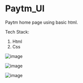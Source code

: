 # Paytm_UI
Paytm home page using basic html.

Tech Stack:
1. Html
2. Css


![image](https://user-images.githubusercontent.com/74790729/159130913-d7a6449d-0549-46c3-b6ac-1bc2becee088.png)

![image](https://user-images.githubusercontent.com/74790729/159130959-6587304e-1a35-4bb2-9c82-aede4b50d564.png)

![image](https://user-images.githubusercontent.com/74790729/161117707-84fd438d-b8c9-4a3a-8e88-df11295f9a0f.png)

